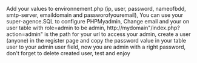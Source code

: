 Add your values to environnement.php (ip, user, password, nameofbdd, smtp-server, emaildomain and passworofyouremail),
You can use your super-agence.SQL to configure PHPMyadmin,
Change email and your on user table with role=admin to be admin,
http://mydomain"/index.php?action=admin" is the path for your url to access your admin,
create a user (anyone) in the register page and copy the password value in your table user to your admin user field,
now you are admin with a right password,
don't forget to delete created user,
test and enjoy
